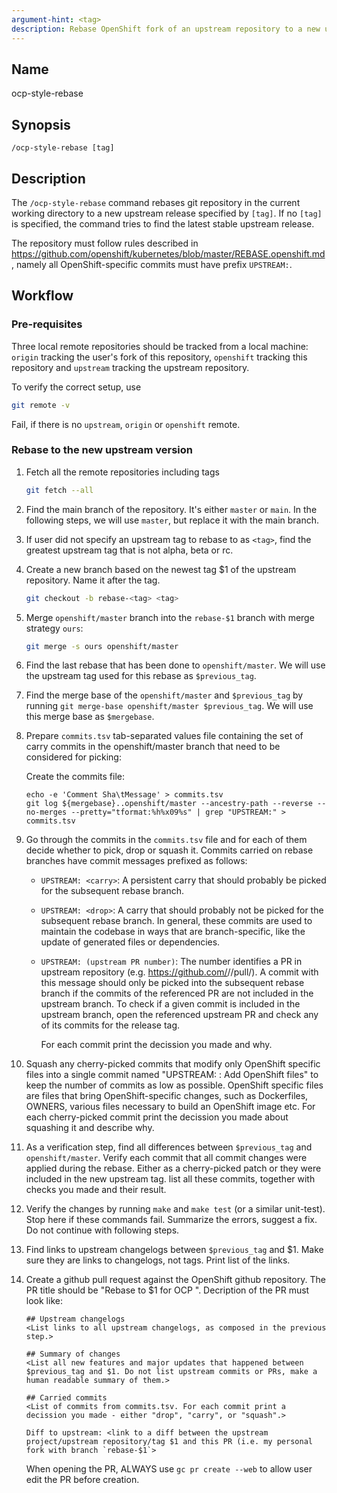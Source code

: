 ```yaml
---
argument-hint: <tag>
description: Rebase OpenShift fork of an upstream repository to a new upstream release.
---
```


## Name
ocp-style-rebase

## Synopsis
```
/ocp-style-rebase [tag]
```

## Description

The `/ocp-style-rebase` command rebases git repository in the current working directory
to a new upstream release specified by `[tag]`. If no `[tag]` is specified, the command
tries to find the latest stable upstream release.

The repository must follow rules described in https://github.com/openshift/kubernetes/blob/master/REBASE.openshift.md,
namely all OpenShift-specific commits must have prefix `UPSTREAM:`.

## Workflow

### Pre-requisites
Three local remote repositories should be tracked from a local machine: `origin`
tracking the user's fork of this repository, `openshift` tracking this
repository and `upstream` tracking the upstream repository.

To verify the correct setup, use
```bash
git remote -v
```

Fail, if there is no `upstream`, `origin` or `openshift` remote.

### Rebase to the new upstream version

1. Fetch all the remote repositories including tags
    ```bash
    git fetch --all
    ```

2. Find the main branch of the repository. It's either `master` or `main`. In the following steps, we will use `master`, but replace it with the main branch.

3. If user did not specify an upstream tag to rebase to as `<tag>`, find the greatest upstream tag that is not alpha, beta or rc.

4. Create a new branch based on the newest tag $1 of the upstream
    repository. Name it after the tag.
    ```bash
    git checkout -b rebase-<tag> <tag>
    ```

5. Merge `openshift/master` branch into the `rebase-$1` branch with merge strategy `ours`:
    ```bash
    git merge -s ours openshift/master
    ```

6. Find the last rebase that has been done to `openshift/master`. We will use the upstream tag used for this rebase as `$previous_tag`.

7. Find the merge base of the `openshift/master` and `$previous_tag` by running `git merge-base openshift/master $previous_tag`. We will use this merge base as `$mergebase`.

8. Prepare `commits.tsv` tab-separated values file containing the set of carry
    commits in the openshift/master branch that need to be considered for picking:

    Create the commits file:
    ```
    echo -e 'Comment Sha\tMessage' > commits.tsv
    git log ${mergebase}..openshift/master --ancestry-path --reverse --no-merges --pretty="tformat:%h%x09%s" | grep "UPSTREAM:" > commits.tsv
    ```

9. Go through the commits in the `commits.tsv` file and for each of them decide
    whether to pick, drop or squash it. Commits carried on rebase branches have commit
    messages prefixed as follows:

    * `UPSTREAM: <carry>`:
        A persistent carry that should probably be picked for the subsequent rebase branch.

    * `UPSTREAM: <drop>`:
        A carry that should probably not be picked for the subsequent rebase branch.
        In general, these commits are used to maintain the codebase in ways that are branch-specific,
        like the update of generated files or dependencies.

    * `UPSTREAM: (upstream PR number)`:
        The number identifies a PR in upstream repository (e.g. https://github.com/<upstream project>/<upstrem repository>/pull/<pr id>).
        A commit with this message should only be picked into the subsequent rebase branch if the commits
        of the referenced PR are not included in the upstream branch. To check if a given commit is included
        in the upstream branch, open the referenced upstream PR and check any of its commits for the release tag.

        For each commit print the decission you made and why.

10. Squash any cherry-picked commits that modify only OpenShift specific files into a single commit named "UPSTREAM: <carry>: Add OpenShift files"
    to keep the number of <carry> commits as low as possible.
    OpenShift specific files are files that bring OpenShift-specific changes, such as Dockerfiles, OWNERS, various files necessary to build an OpenShift image etc.
    For each cherry-picked commit print the decission you made about squashing it and describe why.

11. As a verification step, find all differences between `$previous_tag` and `openshift/master`.
    Verify each commit that all commit changes were applied during the rebase. Either as a cherry-picked patch or they were included in the new upstream tag.
    list all these commits, together with checks you made and their result.

12. Verify the changes by running `make` and `make test` (or a similar unit-test).
    Stop here if these commands fail. Summarize the errors, suggest a fix. Do not continue with following steps.

13. Find links to upstream changelogs between `$previous_tag` and $1.
    Make sure they are links to changelogs, not tags.
    Print list of the links.

14. Create a github pull request against the OpenShift github repository.
    The PR title should be "Rebase to $1 for OCP <current OCP version>".
    Decription of the PR must look like:
    ```
    ## Upstream changelogs
    <List links to all upstream changelogs, as composed in the previous step.>

    ## Summary of changes
    <List all new features and major updates that happened between $previous_tag and $1. Do not list upstream commits or PRs, make a human readable summary of them.>

    ## Carried commits
    <List of commits from commits.tsv. For each commit print a decission you made - either "drop", "carry", or "squash".>

    Diff to upstream: <link to a diff between the upstream project/upstream repository/tag $1 and this PR (i.e. my personal fork with branch `rebase-$1`>
    ```
    When opening the PR, ALWAYS use `gc pr create --web` to allow user edit the PR before creation.
